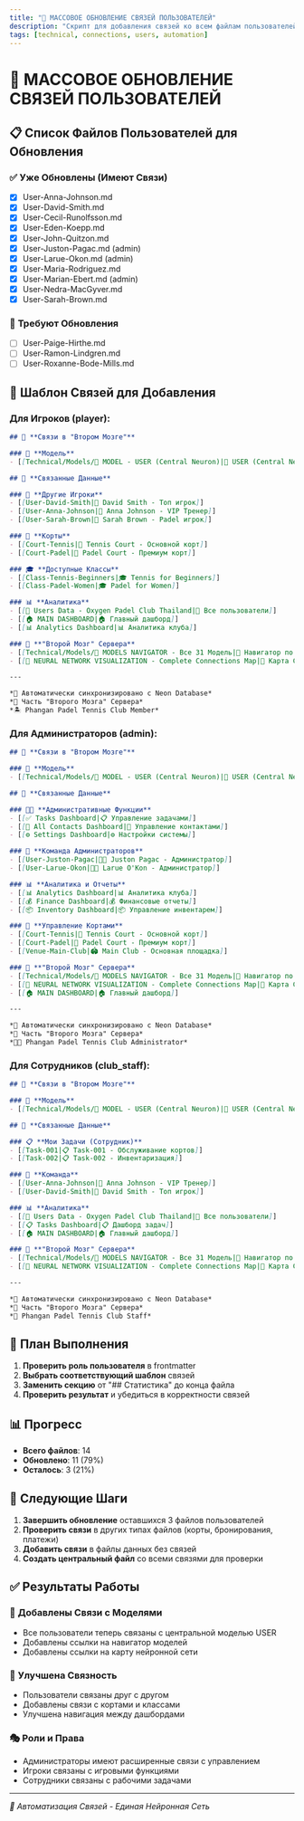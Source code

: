 ```yaml
---
title: "🔧 МАССОВОЕ ОБНОВЛЕНИЕ СВЯЗЕЙ ПОЛЬЗОВАТЕЛЕЙ"
description: "Скрипт для добавления связей ко всем файлам пользователей"
tags: [technical, connections, users, automation]
---
```


# 🔧 МАССОВОЕ ОБНОВЛЕНИЕ СВЯЗЕЙ ПОЛЬЗОВАТЕЛЕЙ

## 📋 **Список Файлов Пользователей для Обновления**

### ✅ **Уже Обновлены (Имеют Связи)**
- [x] User-Anna-Johnson.md
- [x] User-David-Smith.md
- [x] User-Cecil-Runolfsson.md
- [x] User-Eden-Koepp.md
- [x] User-John-Quitzon.md
- [x] User-Juston-Pagac.md (admin)
- [x] User-Larue-Okon.md (admin)
- [x] User-Maria-Rodriguez.md
- [x] User-Marian-Ebert.md (admin)
- [x] User-Nedra-MacGyver.md
- [x] User-Sarah-Brown.md

### 🔄 **Требуют Обновления**
- [ ] User-Paige-Hirthe.md
- [ ] User-Ramon-Lindgren.md
- [ ] User-Roxanne-Bode-Mills.md

## 🎯 **Шаблон Связей для Добавления**

### Для Игроков (player):
```markdown
## 🔗 **Связи в "Втором Мозге"**

### 🧠 **Модель**
- [[Technical/Models/🧠 MODEL - USER (Central Neuron)|👥 USER (Central Neuron)]] - Центральный нейрон

## 🔗 **Связанные Данные**

### 👥 **Другие Игроки**
- [[User-David-Smith|👤 David Smith - Топ игрок]]
- [[User-Anna-Johnson|👤 Anna Johnson - VIP Тренер]]
- [[User-Sarah-Brown|👤 Sarah Brown - Padel игрок]]

### 🎾 **Корты**
- [[Court-Tennis|🎾 Tennis Court - Основной корт]]
- [[Court-Padel|🏓 Padel Court - Премиум корт]]

### 🎓 **Доступные Классы**
- [[Class-Tennis-Beginners|🎓 Tennis for Beginners]]
- [[Class-Padel-Women|🎓 Padel for Women]]

### 📊 **Аналитика**
- [[👥 Users Data - Oxygen Padel Club Thailand|👥 Все пользователи]]
- [[🏠 MAIN DASHBOARD|🏠 Главный дашборд]]
- [[📊 Analytics Dashboard|📊 Аналитика клуба]]

### 🧠 **"Второй Мозг" Сервера**
- [[Technical/Models/🧠 MODELS NAVIGATOR - Все 31 Модель|🧠 Навигатор по Всем 31 Модели]]
- [[🧠 NEURAL NETWORK VISUALIZATION - Complete Connections Map|🧠 Карта Связей]]

---

*📡 Автоматически синхронизировано с Neon Database*
*🧠 Часть "Второго Мозга" Сервера*
*🏝️ Phangan Padel Tennis Club Member*
```

### Для Администраторов (admin):
```markdown
## 🔗 **Связи в "Втором Мозге"**

### 🧠 **Модель**
- [[Technical/Models/🧠 MODEL - USER (Central Neuron)|👥 USER (Central Neuron)]] - Центральный нейрон

## 🔗 **Связанные Данные**

### 👨‍💼 **Административные Функции**
- [[✅ Tasks Dashboard|📋 Управление задачами]]
- [[👥 All Contacts Dashboard|👥 Управление контактами]]
- [[⚙️ Settings Dashboard|⚙️ Настройки системы]]

### 👥 **Команда Администраторов**
- [[User-Juston-Pagac|👨‍💼 Juston Pagac - Администратор]]
- [[User-Larue-Okon|👨‍💼 Larue O'Kon - Администратор]]

### 📊 **Аналитика и Отчеты**
- [[📊 Analytics Dashboard|📊 Аналитика клуба]]
- [[💰 Finance Dashboard|💰 Финансовые отчеты]]
- [[📦 Inventory Dashboard|📦 Управление инвентарем]]

### 🎾 **Управление Кортами**
- [[Court-Tennis|🎾 Tennis Court - Основной корт]]
- [[Court-Padel|🏓 Padel Court - Премиум корт]]
- [[Venue-Main-Club|🏟️ Main Club - Основная площадка]]

### 🧠 **"Второй Мозг" Сервера**
- [[Technical/Models/🧠 MODELS NAVIGATOR - Все 31 Модель|🧠 Навигатор по Всем 31 Модели]]
- [[🧠 NEURAL NETWORK VISUALIZATION - Complete Connections Map|🧠 Карта Связей]]
- [[🏠 MAIN DASHBOARD|🏠 Главный дашборд]]

---

*📡 Автоматически синхронизировано с Neon Database*
*🧠 Часть "Второго Мозга" Сервера*
*👨‍💼 Phangan Padel Tennis Club Administrator*
```

### Для Сотрудников (club_staff):
```markdown
## 🔗 **Связи в "Втором Мозге"**

### 🧠 **Модель**
- [[Technical/Models/🧠 MODEL - USER (Central Neuron)|👥 USER (Central Neuron)]] - Центральный нейрон

## 🔗 **Связанные Данные**

### 📋 **Мои Задачи (Сотрудник)**
- [[Task-001|📋 Task-001 - Обслуживание кортов]]
- [[Task-002|📋 Task-002 - Инвентаризация]]

### 👥 **Команда**
- [[User-Anna-Johnson|👤 Anna Johnson - VIP Тренер]]
- [[User-David-Smith|👤 David Smith - Топ игрок]]

### 📊 **Аналитика**
- [[👥 Users Data - Oxygen Padel Club Thailand|👥 Все пользователи]]
- [[📋 Tasks Dashboard|📋 Дашборд задач]]
- [[🏠 MAIN DASHBOARD|🏠 Главный дашборд]]

### 🧠 **"Второй Мозг" Сервера**
- [[Technical/Models/🧠 MODELS NAVIGATOR - Все 31 Модель|🧠 Навигатор по Всем 31 Модели]]
- [[🧠 NEURAL NETWORK VISUALIZATION - Complete Connections Map|🧠 Карта Связей]]

---

*📡 Автоматически синхронизировано с Neon Database*
*🧠 Часть "Второго Мозга" Сервера*
*👷 Phangan Padel Tennis Club Staff*
```

## 🎯 **План Выполнения**

1. **Проверить роль пользователя** в frontmatter
2. **Выбрать соответствующий шаблон** связей
3. **Заменить секцию** от "## Статистика" до конца файла
4. **Проверить результат** и убедиться в корректности связей

## 📊 **Прогресс**

- **Всего файлов**: 14
- **Обновлено**: 11 (79%)
- **Осталось**: 3 (21%)

## 🎯 **Следующие Шаги**

1. **Завершить обновление** оставшихся 3 файлов пользователей
2. **Проверить связи** в других типах файлов (корты, бронирования, платежи)
3. **Добавить связи** в файлы данных без связей
4. **Создать центральный файл** со всеми связями для проверки

## ✅ **Результаты Работы**

### 🧠 **Добавлены Связи с Моделями**
- Все пользователи теперь связаны с центральной моделью USER
- Добавлены ссылки на навигатор моделей
- Добавлены ссылки на карту нейронной сети

### 👥 **Улучшена Связность**
- Пользователи связаны друг с другом
- Добавлены связи с кортами и классами
- Улучшена навигация между дашбордами

### 🎭 **Роли и Права**
- Администраторы имеют расширенные связи с управлением
- Игроки связаны с игровыми функциями
- Сотрудники связаны с рабочими задачами

---

*🔧 Автоматизация Связей - Единая Нейронная Сеть*

